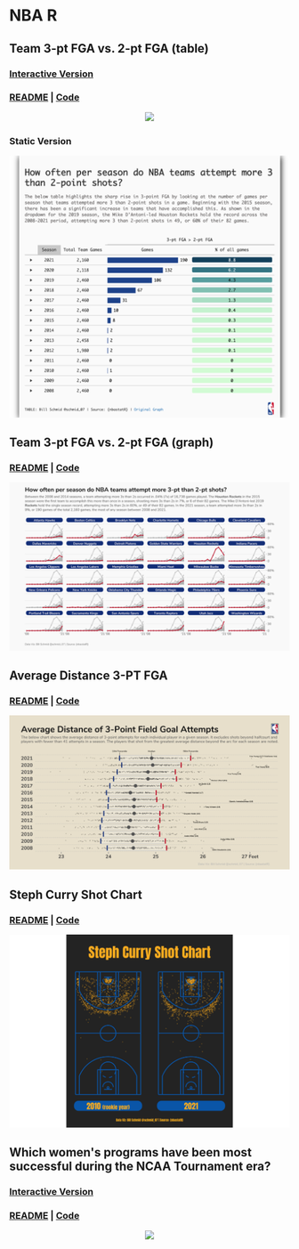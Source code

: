 # NBA R

## Team 3-pt FGA vs. 2-pt FGA (table)

### [**Interactive Version**](https://schmid07.github.io/NBA-R/plots/05/05_threes_vs_two_table.html)

### [README](https://github.com/schmid07/NBA-R/tree/main/plots/05) | [**Code**](https://github.com/schmid07/NBA-R/blob/main/code/05_threes_vs_two_table.Rmd)

<p align = "center">
<img src = "http://g.recordit.co/ehqFfNwfl4.gif" width = "700">
</p>

### **Static Version**
![plots/05/threes_vs_two_table.png](https://raw.githubusercontent.com/schmid07/NBA-R/main/plots/05/05_threes_vs_two_table.png)

## Team 3-pt FGA vs. 2-pt FGA (graph)

### [README](https://github.com/schmid07/NBA-R/tree/main/plots/03) | [**Code**](https://github.com/schmid07/NBA-R/blob/main/code/03_threes_vs_two.Rmd)

![plots/03/threes_twit.png](https://raw.githubusercontent.com/schmid07/NBA-R/main/plots/03/threes_twit.png)

## Average Distance 3-PT FGA

### [README](https://github.com/schmid07/NBA-R/tree/main/plots/02) | [**Code**](https://github.com/schmid07/NBA-R/blob/main/code/02_distributions.r)

![plots/02/distance.png](https://raw.githubusercontent.com/schmid07/NBA-R/main/plots/02/distance.png)

## Steph Curry Shot Chart

### [README](https://github.com/schmid07/NBA-R/tree/main/plots/01) | [**Code**](https://github.com/schmid07/NBA-R/blob/main/code/01_curry_shot_chart.r)

![plots/01/curry.png](https://raw.githubusercontent.com/schmid07/NBA-R/main/plots/01/curry.png)

## Which women's programs have been most successful during the NCAA Tournament era?

### [**Interactive Version**](https://schmid07.github.io/NBA-R/plots/04/2020_41_bball_react.html)
### [README](https://github.com/schmid07/NBA-R/tree/main/plots/04) | [**Code**](https://github.com/schmid07/NBA-R/blob/main/code/2020_41_bball_react.rmd)

<p align = "center">
<img src = "http://g.recordit.co/aZGcdFsNET.gif" width = "700">
</p>


